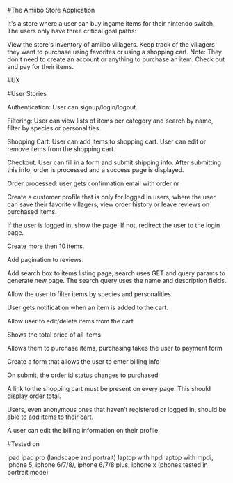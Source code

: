 
#The Amiibo Store Application

It's a store where a user can buy ingame items for their nintendo switch. The users only have three critical goal paths:

View the store's inventory of amiibo villagers.
Keep track of the villagers they want to purchase using favorites or using a shopping cart. 
Note: They don't need to create an account or anything to purchase an item.
Check out and pay for their items.

#UX

#User Stories 

Authentication: User can signup/login/logout

Filtering: User can view lists of items per category and search by name, filter by species or personalities.

Shopping Cart: User can add items to shopping cart. User can edit or remove items from the shopping cart.  

Checkout: User can fill in a form and submit shipping info. After submitting this info, order is processed and a success page is displayed.

Order processed: user gets confirmation email with order nr

Create a customer profile that is only for logged in users, where the user can save their favorite villagers, view order history 
or leave reviews on purchased items.

If the user is logged in, show the page. If not, redirect the user to the login page.

Create more then 10 items.

Add pagination to reviews.

Add search box to items listing page, search uses GET and query params to generate new page. The search query uses the name and description fields.

Allow the user to filter items by species and personalities.

User gets notification when an item is added to the cart.

Allow user to edit/delete items from the cart

Shows the total price of all items

Allows them to purchase items, purchasing takes the user to payment form 

Create a form that allows the user to enter billing info

On submit, the order id status changes to purchased

A link to the shopping cart must be present on every page. This should display order total. 

Users, even anonymous ones that haven’t registered or logged in, should be able to
add items to their cart.

A user can edit the billing information on their profile.

#Tested on

ipad ipad pro (landscape and portrait) laptop with hpdi aptop with mpdi, iphone 5, iphone 6/7/8/, iphone 6/7/8 plus, iphone x
(phones tested in portrait mode)